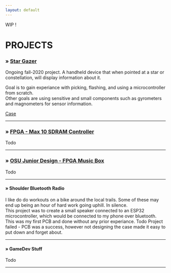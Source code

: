 ```yaml
---
layout: default
---
```

WIP !

# PROJECTS

### » [Star Gazer](https://github.com/Muellegr/Star_Gazer)
Ongoing fall-2020 project.
A handheld device that when pointed at a star or constellation, will display information about it.

Goal is to gain experiance with picking, flashing, and using a microcontroller from scratch.  
Other goals are using sensitive and small components such as gyrometers and magnometers for sensor information.

[Case](https://github.com/Muellegr/Star_Gazer/wiki/Case)
* * *

### » [FPGA - Max 10 SDRAM Controller](https://github.com/Muellegr/FPGA-Max10-SDRAM-Project-1)
Todo 
* * *

### » [OSU Junior Design - FPGA Music Box ](https://github.com/Muellegr/MusicBox-Quartus-Project)
Todo
* * *

#### » Shoulder Bluetooth Radio
I like do do workouts on a bike around the local trails.  Some of these may end up being an hour of hard work going uphill.  In silence.  
This project was to create a small speaker connected to an ESP32 microcontroller, which would be connected to my phone over bluetooth.
This was my first PCB and done without any prior experiance.
Todo
Project failed - PCB was a success, however not designing the case made it easy to put down and forget about.
* * *

#### » GameDev Stuff
Todo
* * *